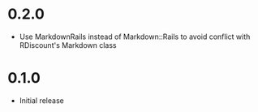 # 0.2.0

* Use MarkdownRails instead of Markdown::Rails to avoid conflict with RDiscount's Markdown class

# 0.1.0

* Initial release
